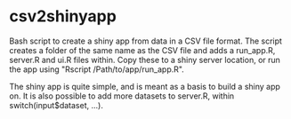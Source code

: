 # csv2shinyapp

Bash script to create a shiny app from data in a CSV file format.
The script creates a folder of the same name as the CSV file and adds a run_app.R, server.R and ui.R files within.
Copy these to a shiny server location, or run the app using "Rscript /Path/to/app/run_app.R".

The shiny app is quite simple, and is meant as a basis to build a shiny app on. It is also possible to add more datasets to server.R, within switch(input$dataset, ...).
